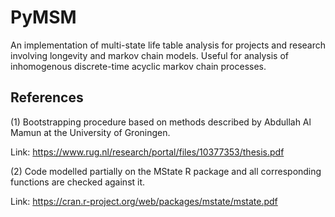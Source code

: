 # PyMSM
An implementation of multi-state life table analysis for projects and research involving longevity and markov chain models. Useful for analysis of inhomogenous discrete-time acyclic markov chain processes. 

## References

(1) Bootstrapping procedure based on methods described by Abdullah Al Mamun at the University of Groningen.
 
Link: https://www.rug.nl/research/portal/files/10377353/thesis.pdf

(2) Code modelled partially on the MState R package and all corresponding functions are checked against it.

Link: https://cran.r-project.org/web/packages/mstate/mstate.pdf 